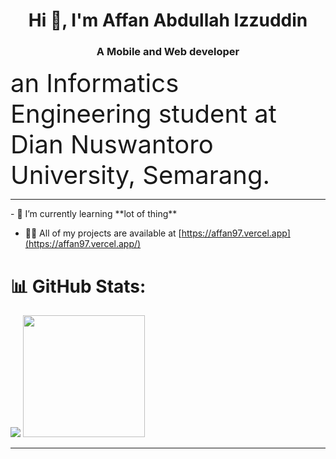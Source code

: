 
<h1 align="center">Hi 👋, I'm Affan Abdullah Izzuddin</h1>
<h3 align="center">A Mobile and Web developer</h3>
 
<span style="font-size:40px">an Informatics Engineering student at Dian Nuswantoro University, Semarang.</span>

<hr />
- 🌱 I’m currently learning **lot of thing**

- 👨‍💻 All of my projects are available at [https://affan97.vercel.app](https://affan97.vercel.app/)

# 📊 GitHub Stats:
<p>
  <tr>  
    <td><img src="https://github-readme-stats.vercel.app/api?username=affan-97&show_icons=true&hide_border=true&theme=radical&layout=compact" /></td>
    <td><img src="https://github-readme-stats.vercel.app/api/top-langs/?username=affan-97&&layout=compact&langs_count=8&theme=radical&hide_border=true" height="195"/</td>
  </tr>
</p>

<hr />
